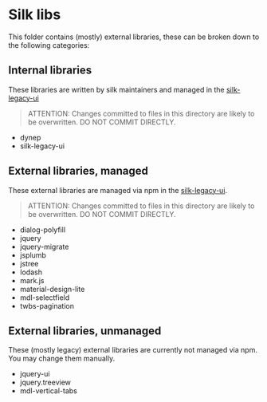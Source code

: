 # Silk libs

This folder contains (mostly) external libraries, these can be broken down to the following categories:

## Internal libraries

These libraries are written by silk maintainers and managed in the [silk-legacy-ui](../../../../silk-legacy-ui/)

> ATTENTION: Changes committed to files in this directory are likely to be overwritten. DO NOT COMMIT DIRECTLY.

- dynep
- silk-legacy-ui

## External libraries, managed

These external libraries are managed via npm in the [silk-legacy-ui](../../../../silk-legacy-ui/).

> ATTENTION: Changes committed to files in this directory are likely to be overwritten. DO NOT COMMIT DIRECTLY.

- dialog-polyfill
- jquery
- jquery-migrate
- jsplumb
- jstree
- lodash
- mark.js
- material-design-lite
- mdl-selectfield
- twbs-pagination

## External libraries, unmanaged

These (mostly legacy) external libraries are currently not managed via npm. You may change them manually.

- jquery-ui
- jquery.treeview
- mdl-vertical-tabs